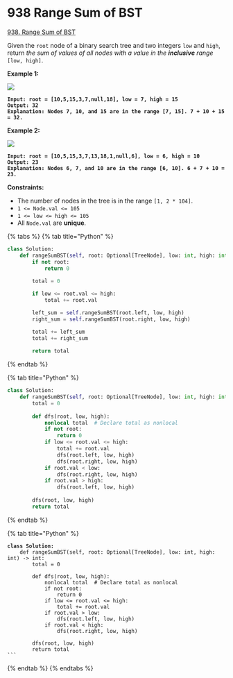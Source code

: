 # 938 Range Sum of BST

[938. Range Sum of BST](https://leetcode.com/problems/range-sum-of-bst/)

Given the `root` node of a binary search tree and two integers `low` and `high`, return _the sum of values of all nodes with a value in the **inclusive** range_ `[low, high]`.

&#x20;

**Example 1:**

![](https://assets.leetcode.com/uploads/2020/11/05/bst1.jpg)

<pre><code><strong>Input: root = [10,5,15,3,7,null,18], low = 7, high = 15
</strong><strong>Output: 32
</strong><strong>Explanation: Nodes 7, 10, and 15 are in the range [7, 15]. 7 + 10 + 15 = 32.
</strong></code></pre>

**Example 2:**

![](https://assets.leetcode.com/uploads/2020/11/05/bst2.jpg)

<pre><code><strong>Input: root = [10,5,15,3,7,13,18,1,null,6], low = 6, high = 10
</strong><strong>Output: 23
</strong><strong>Explanation: Nodes 6, 7, and 10 are in the range [6, 10]. 6 + 7 + 10 = 23.
</strong></code></pre>

&#x20;

**Constraints:**

* The number of nodes in the tree is in the range `[1, 2 * 104]`.
* `1 <= Node.val <= 105`
* `1 <= low <= high <= 105`
* All `Node.val` are **unique**.

{% tabs %}
{% tab title="Python" %}
```python
class Solution:
    def rangeSumBST(self, root: Optional[TreeNode], low: int, high: int) -> int:
        if not root:
            return 0
        
        total = 0

        if low <= root.val <= high:
            total += root.val

        left_sum = self.rangeSumBST(root.left, low, high)
        right_sum = self.rangeSumBST(root.right, low, high)

        total += left_sum
        total += right_sum
        
        return total
```
{% endtab %}

{% tab title="Python" %}
```python
class Solution:
    def rangeSumBST(self, root: Optional[TreeNode], low: int, high: int) -> int:
        total = 0
        
        def dfs(root, low, high):
            nonlocal total  # Declare total as nonlocal
            if not root:
                return 0
            if low <= root.val <= high:
                total += root.val
                dfs(root.left, low, high)
                dfs(root.right, low, high)
            if root.val < low:
                dfs(root.right, low, high)
            if root.val > high:
                dfs(root.left, low, high)
        
        dfs(root, low, high)
        return total
```
{% endtab %}

{% tab title="Python" %}
<pre class="language-python"><code class="lang-python"><strong>class Solution:
</strong>    def rangeSumBST(self, root: Optional[TreeNode], low: int, high: int) -> int:
        total = 0
        
        def dfs(root, low, high):
            nonlocal total  # Declare total as nonlocal
            if not root:
                return 0
            if low &#x3C;= root.val &#x3C;= high:
                total += root.val
            if root.val > low:
                dfs(root.left, low, high)
            if root.val &#x3C; high:
                dfs(root.right, low, high)
        
        dfs(root, low, high)
        return total
```
</code></pre>
{% endtab %}
{% endtabs %}
